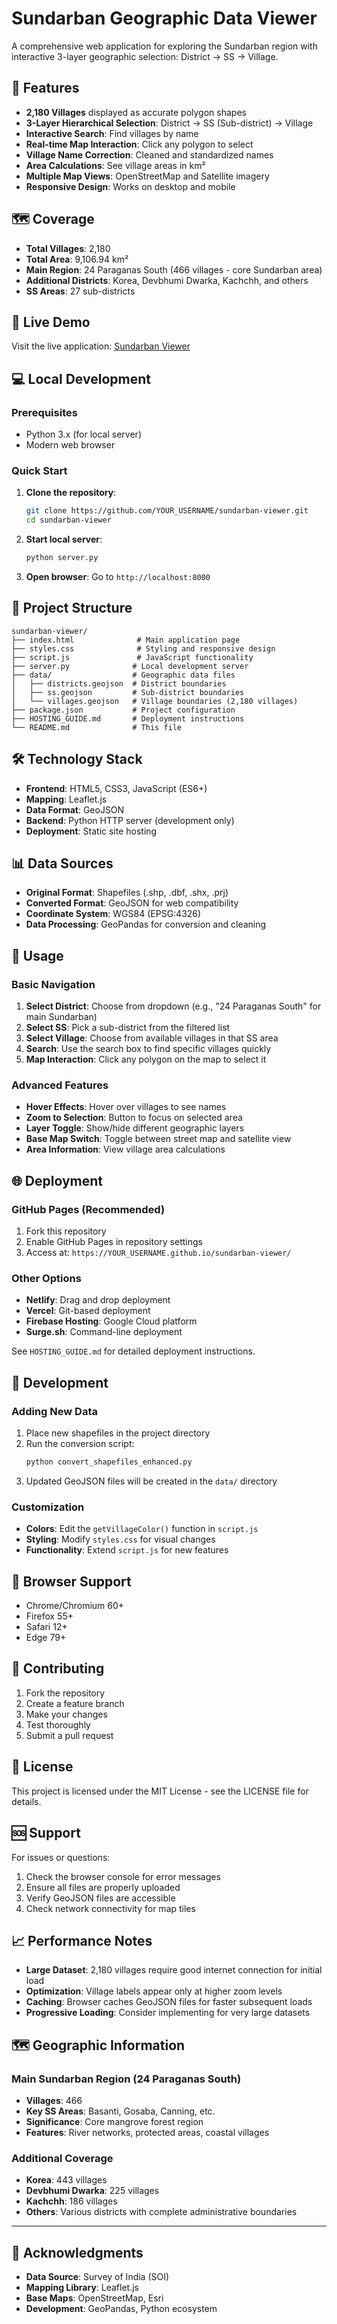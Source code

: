 # Sundarban Geographic Data Viewer

A comprehensive web application for exploring the Sundarban region with interactive 3-layer geographic selection: District → SS → Village.

## 🌟 Features

- **2,180 Villages** displayed as accurate polygon shapes
- **3-Layer Hierarchical Selection**: District → SS (Sub-district) → Village
- **Interactive Search**: Find villages by name
- **Real-time Map Interaction**: Click any polygon to select
- **Village Name Correction**: Cleaned and standardized names
- **Area Calculations**: See village areas in km²
- **Multiple Map Views**: OpenStreetMap and Satellite imagery
- **Responsive Design**: Works on desktop and mobile

## 🗺️ Coverage

- **Total Villages**: 2,180
- **Total Area**: 9,106.94 km²
- **Main Region**: 24 Paraganas South (466 villages - core Sundarban area)
- **Additional Districts**: Korea, Devbhumi Dwarka, Kachchh, and others
- **SS Areas**: 27 sub-districts

## 🚀 Live Demo

Visit the live application: [Sundarban Viewer](https://your-username.github.io/sundarban-viewer/)

## 💻 Local Development

### Prerequisites
- Python 3.x (for local server)
- Modern web browser

### Quick Start
1. **Clone the repository**:
   ```bash
   git clone https://github.com/YOUR_USERNAME/sundarban-viewer.git
   cd sundarban-viewer
   ```

2. **Start local server**:
   ```bash
   python server.py
   ```

3. **Open browser**: Go to `http://localhost:8000`

## 📁 Project Structure

```
sundarban-viewer/
├── index.html              # Main application page
├── styles.css              # Styling and responsive design
├── script.js               # JavaScript functionality
├── server.py              # Local development server
├── data/                  # Geographic data files
│   ├── districts.geojson  # District boundaries
│   ├── ss.geojson         # Sub-district boundaries
│   └── villages.geojson   # Village boundaries (2,180 villages)
├── package.json           # Project configuration
├── HOSTING_GUIDE.md       # Deployment instructions
└── README.md              # This file
```

## 🛠️ Technology Stack

- **Frontend**: HTML5, CSS3, JavaScript (ES6+)
- **Mapping**: Leaflet.js
- **Data Format**: GeoJSON
- **Backend**: Python HTTP server (development only)
- **Deployment**: Static site hosting

## 📊 Data Sources

- **Original Format**: Shapefiles (.shp, .dbf, .shx, .prj)
- **Converted Format**: GeoJSON for web compatibility
- **Coordinate System**: WGS84 (EPSG:4326)
- **Data Processing**: GeoPandas for conversion and cleaning

## 🎯 Usage

### Basic Navigation
1. **Select District**: Choose from dropdown (e.g., "24 Paraganas South" for main Sundarban)
2. **Select SS**: Pick a sub-district from the filtered list
3. **Select Village**: Choose from available villages in that SS area
4. **Search**: Use the search box to find specific villages quickly
5. **Map Interaction**: Click any polygon on the map to select it

### Advanced Features
- **Hover Effects**: Hover over villages to see names
- **Zoom to Selection**: Button to focus on selected area
- **Layer Toggle**: Show/hide different geographic layers
- **Base Map Switch**: Toggle between street map and satellite view
- **Area Information**: View village area calculations

## 🌐 Deployment

### GitHub Pages (Recommended)
1. Fork this repository
2. Enable GitHub Pages in repository settings
3. Access at: `https://YOUR_USERNAME.github.io/sundarban-viewer/`

### Other Options
- **Netlify**: Drag and drop deployment
- **Vercel**: Git-based deployment
- **Firebase Hosting**: Google Cloud platform
- **Surge.sh**: Command-line deployment

See `HOSTING_GUIDE.md` for detailed deployment instructions.

## 🔧 Development

### Adding New Data
1. Place new shapefiles in the project directory
2. Run the conversion script:
   ```bash
   python convert_shapefiles_enhanced.py
   ```
3. Updated GeoJSON files will be created in the `data/` directory

### Customization
- **Colors**: Edit the `getVillageColor()` function in `script.js`
- **Styling**: Modify `styles.css` for visual changes
- **Functionality**: Extend `script.js` for new features

## 📱 Browser Support

- Chrome/Chromium 60+
- Firefox 55+
- Safari 12+
- Edge 79+

## 🤝 Contributing

1. Fork the repository
2. Create a feature branch
3. Make your changes
4. Test thoroughly
5. Submit a pull request

## 📄 License

This project is licensed under the MIT License - see the LICENSE file for details.

## 🆘 Support

For issues or questions:
1. Check the browser console for error messages
2. Ensure all files are properly uploaded
3. Verify GeoJSON files are accessible
4. Check network connectivity for map tiles

## 📈 Performance Notes

- **Large Dataset**: 2,180 villages require good internet connection for initial load
- **Optimization**: Village labels appear only at higher zoom levels
- **Caching**: Browser caches GeoJSON files for faster subsequent loads
- **Progressive Loading**: Consider implementing for very large datasets

## 🗺️ Geographic Information

### Main Sundarban Region (24 Paraganas South)
- **Villages**: 466
- **Key SS Areas**: Basanti, Gosaba, Canning, etc.
- **Significance**: Core mangrove forest region
- **Features**: River networks, protected areas, coastal villages

### Additional Coverage
- **Korea**: 443 villages
- **Devbhumi Dwarka**: 225 villages
- **Kachchh**: 186 villages
- **Others**: Various districts with complete administrative boundaries

---

## 🎉 Acknowledgments

- **Data Source**: Survey of India (SOI)
- **Mapping Library**: Leaflet.js
- **Base Maps**: OpenStreetMap, Esri
- **Development**: GeoPandas, Python ecosystem
